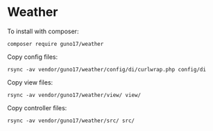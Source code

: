 # Weather
To install with composer:
```
composer require guno17/weather
```
Copy config files:
```
rsync -av vendor/guno17/weather/config/di/curlwrap.php config/di
```
Copy view files:
```
rsync -av vendor/guno17/weather/view/ view/
```
Copy controller files:
```
rsync -av vendor/guno17/weather/src/ src/
```

